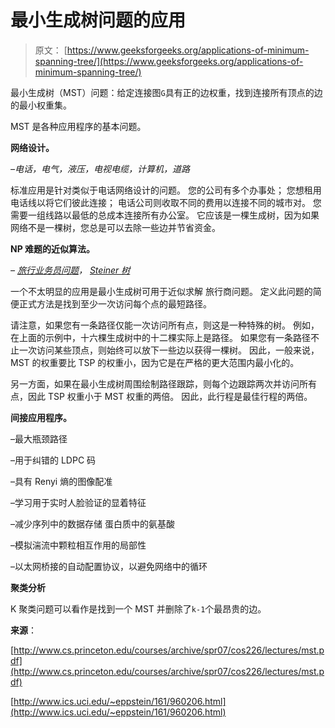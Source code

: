 # 最小生成树问题的应用

> 原文： [https://www.geeksforgeeks.org/applications-of-minimum-spanning-tree/](https://www.geeksforgeeks.org/applications-of-minimum-spanning-tree/)

最小生成树（MST）问题：给定连接图`G`具有正的边权重，找到连接所有顶点的边的最小权重集。

MST 是各种应用程序的基本问题。

**网络设计。**

*–电话，电气，液压，电视电缆，计算机，道路*

标准应用是针对类似于电话网络设计的问题。 您的公司有多个办事处； 您想租用电话线以将它们彼此连接； 电话公司则收取不同的费用以连接不同的城市对。 您需要一组线路以最低的总成本连接所有办公室。 它应该是一棵生成树，因为如果网络不是一棵树，您总是可以去除一些边并节省资金。

**NP 难题的近似算法。**

*– [旅行业务员问题](http://en.wikipedia.org/wiki/Travelling_salesman_problem)， [Steiner 树](http://en.wikipedia.org/wiki/Steiner_tree_problem)*

一个不太明显的应用是最小生成树可用于近似求解 旅行商问题。 定义此问题的简便正式方法是找到至少一次访问每个点的最短路径。

请注意，如果您有一条路径仅能一次访问所有点，则这是一种特殊的树。 例如，在上面的示例中，十六棵生成树中的十二棵实际上是路径。 如果您有一条路径不止一次访问某些顶点，则始终可以放下一些边以获得一棵树。 因此，一般来说，MST 的权重要比 TSP 的权重小，因为它是在严格的更大范围内最小化的。

另一方面，如果在最小生成树周围绘制路径跟踪，则每个边跟踪两次并访问所有点，因此 TSP 权重小于 MST 权重的两倍。 因此，此行程是最佳行程的两倍。

**间接应用程序。**

–最大瓶颈路径

–用于纠错的 LDPC 码

–具有 Renyi 熵的图像配准

–学习用于实时人脸验证的显着特征

–减少序列中的数据存储 蛋白质中的氨基酸

–模拟湍流中颗粒相互作用的局部性

–以太网桥接的自动配置协议，以避免网络中的循环

**聚类分析**

K 聚类问题可以看作是找到一个 MST 并删除了`k-1`个最昂贵的边。

**来源**：

[http://www.cs.princeton.edu/courses/archive/spr07/cos226/lectures/mst.pdf](http://www.cs.princeton.edu/courses/archive/spr07/cos226/lectures/mst.pdf)

[http://www.ics.uci.edu/~eppstein/161/960206.html](http://www.ics.uci.edu/~eppstein/161/960206.html)

